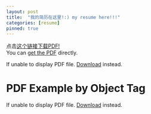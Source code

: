 ```yaml
---
layout: post
title:  "我的简历在这里!:) my resume here!!!"
categories: [resume]
pinned: true
---
```


点击[这个链接下载PDF!](/assets/resume.pdf)   
You can [get the PDF](/assets/resume.pdf) directly.

<p>If unable to display PDF file. <a href="/assets/resume.pdf">Download</a> instead.</p>

 <h1>PDF Example by Object Tag</h1>
    <object data="/assets/resume.pdf" type="application/pdf" width="100%" height="500px">
      <p>If unable to display PDF file. <a href="/assets/resume.pdf">Download</a> instead.</p>
    </object>